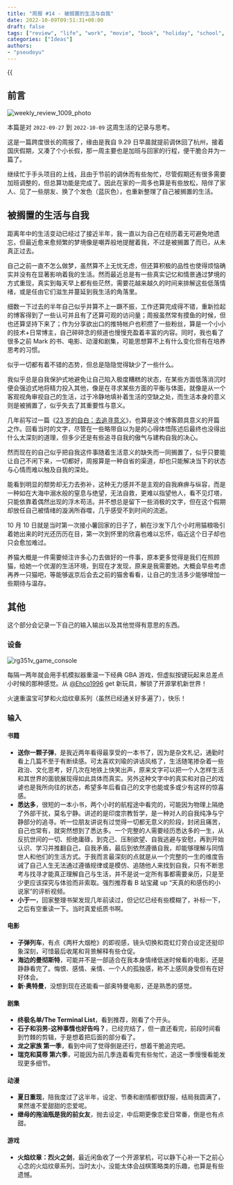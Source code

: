 ```yaml
---
title: "周报 #14 - 被搁置的生活与自我"
date: 2022-10-09T09:51:31+08:00
draft: false
tags: ["review", "life", "work", "movie", "book", "holiday", "school", "memory", "game", "cat", "ego"]
categories: ["Ideas"]
authors:
- "pseudoyu"
---
```


{{<audio src="audios/here_after_us.mp3" caption="《后来的我们 - 五月天》" >}}

## 前言

![weekly_review_1009_photo](https://pseudoyu.oss-cn-hangzhou.aliyuncs.com/images/weekly_review_1009_photo.png)

本篇是对 `2022-09-27` 到 `2022-10-09` 这周生活的记录与思考。

这是一篇跨度很长的周报了，缘由是我自 9.29 日早晨就提前调休回了杭州，接着国庆假期，又凑了个小长假，那一周主要也是加班与回家的行程，便干脆合并为一篇了。

继续忙于手头项目的上线，且由于节前的调休而有些匆忙，尽管假期还有很多需要加班调整的，但总算功能是完成了。因此在家的一周多也算是有些放松，陪伴了家人、见了一些朋友、换了个发色（蓝灰色），也重新整理了自己被搁置的生活。

## 被搁置的生活与自我

距离年中的生活变动已经过了接近半年，我一直以为自己在经历着无可避免地遗忘，但最近愈来愈频繁的梦境像是嘲弄般地提醒着我，不过是被搁置了而已，从未真正过去。

自己之前一直不怎么做梦，虽然算不上无忧无虑，但还算积极的品性也使得烦恼确实并没有在显著影响着我的生活。然而最近总是有一些真实记忆和情景通过梦境的方式重现，真实到每天早上都有些茫然，需要花越来越久的时间来排解这些低落情绪，或是任由它们滋生并蔓延到我生活的角落里。

细数一下过去的半年自己似乎并算不上一蹶不振，工作还算完成得不错，重新捡起的博客得到了一些认可并且有了还算可观的访问量；周报虽然常有摸鱼的时候，但也还算坚持下来了；作为分享欲出口的推特帐户也积攒了一些粉丝，算是一个小小的技术+日常博主，自己碎碎念的频道也慢慢充盈着丰富的内容。同时，我也看了很多之前 Mark 的书、电影、动漫和剧集，可能思想算不上有什么变化但有在培养思考的习惯。

似乎一切都有着不错的态势，但总是隐隐觉得缺少了一些什么。

我似乎总是自我保护式地避免让自己陷入极度糟糕的状态，在某些方面低落消沉时便会强迫式地将精力投入其他，像是在寻求某些方面的平衡与体面，就像是从一个客观视角审视自己的生活，过于冷静地填补着生活的空缺之处，而生活本身的意义则是被搁置了，似乎失去了其重要性与意义。

几年前写过一篇《[23 岁的自白：去追寻意义](https://www.pseudoyu.com/en/2020/06/06/yearly_review_23/)》，也算是这个博客颇具意义的开篇之作。回看当时的文字，尽管在一些略带自以为是的心得体悟陈述后最终也没得出什么太深刻的道理，但多少还是有些追寻自我的傲气与建构自我的决心。

然而现在的自己似乎把自我这件事随着生活意义的缺失而一同搁置了，似乎只要能让自己不闲下来，一切都好，周报算是一种自省的渠道，却也只能解决当下的状态与心情而难以触及自我的深处。

能看到明显的颓势却无力去弥补，这种无力感并不是主观的自我麻痹与纵容，而是一种如在大海中溺水般的窒息与绝望，无法自救，更难以指望他人，看不见灯塔，只能依靠着偶然出现的浮木苟活。并不想总是留下一些消极的文字，但在这个假期却放任自己被情绪的漩涡所吞噬，几乎感受不到时间的流逝。

10 月 10 日就是当时第一次接小薯回家的日子了，躺在沙发下几个小时用猫粮吸引着她出来的时光还历历在目，第一次到怀里的欣喜也难以忘怀，临近这个日子却也只会愈加难过。

养猫大概是一件需要倾注许多心力去做好的一件事，原本更多觉得是我们在照顾猫，给她一个优渥的生活环境，到现在才发现，原来是我需要她。大概会早些考虑再养一只猫吧，等能够返京后会去之前的猫舍看看，让自己的生活多少能够增加一些期待与温存。

## 其他

这个部分会记录一下自己的输入输出以及其他觉得有意思的东西。

### 设备

![rg351v_game_console](https://pseudoyu.oss-cn-hangzhou.aliyuncs.com/images/rg351v_game_console.jpeg)

每隔一两年就会用手机模拟器重温一下经典 GBA 游戏，但虚拟按键玩起来总差点小时候的那种感觉。从
[@Ehco1996](https://twitter.com/Ehco1996) get 新玩具，解锁了开源掌机新世界！

火速重温宝可梦和火焰纹章系列（虽然已经通关好多遍了），快乐！

### 输入

#### 书籍

- **送你一颗子弹**，是我近两年看得最享受的一本书了，因为是杂文札记，通勤时看上几篇不至于有断续感。可太喜欢刘瑜的讲话风格了，生活随笔掺杂着一些政治、文化思考，好几次在地铁上快笑出声，原来文字可以把一个人怎样生活和其世界的面貌展现得如此具体而真实。另外这种文字中的真实和对自己的戏谑也是我所向往的状态，希望多年后看自己的文字也能或多或少有这样的惊喜感。
- **悉达多**，很短的一本小书，两个小时的航程途中看完的，可能因为物理上隔绝了外部干扰，莫名宁静。讲述的是印度宗教哲学，是一种对人的自我纯净与宁静部分的追寻。听一位朋友讲说有过觉得一切都无意义的阶段，封闭且痛苦，自己也常有，就突然想到了悉达多。一个完整的人需要经历悉达多的一生，从反抗世间的一切、拒绝庸碌，到克己、压制欲望、自我逃避与安慰，再到开始认识、学习并推翻自己，自我矛盾，最后到依然遵循自我，却能够理解与同情世人和他们的生活方式。于我而言最深刻的点就是从一个完整的一生的维度告诫了自己人生无法通过遵循规律或是模仿、追随他人来找到自我，只有不断思考与找寻才能真正理解自己与生活，并不是说一定所有事都需要亲历，只是至少更应该探究与体验而非索取。强烈推荐看 B 站宝藏 up “天真的和感伤的小说家”的评析视频。
- **小于一**，回家整理书架发现几年前读过，但记忆已经有些模糊了，补标一下，之后有空重读一下。当时真爱纸质书啊。

#### 电影

- **子弹列车**，有点《两杆大烟枪》的即视感，镜头切换和霓虹灯旁白设定还挺印象深刻，可惜最后收尾和背景解释有些仓促。
- **海边的曼彻斯特**，可能并不是一部适合在我本身情绪低迷时候看的电影，还是静静看完了。悔恨、感情、亲情、一个人的孤独感，称不上感同身受但有在好好体会。
- **新·奥特曼**，没想到现在还能看一部奥特曼电影，还是熟悉的感觉。

#### 剧集

- **终极名单/The Terminal List**，看到推荐，刚看了个开头。
- **石子和羽男-这种事情也好告吗？**，已经完结了，但一直还看完，前段时间看到竹棘的剪辑，于是想着把后面的部分看了。
- **龙之家族 第一季**，看到中间了觉得倒是还行，想着干脆追完吧。
- **瑞克和莫蒂 第六季**，可能因为前几季连着看完有些匆忙，追这一季慢慢看能发现更多细节。

#### 动漫

- **夏日重现**，陪我度过了这半年，设定、节奏和剧情都很舒服，结局我圆满了，果然谁不爱甜甜的恋爱呢。
- **继母的拖油瓶是我的前女友**，抛去设定，中后期更像恋爱日常番，倒是也有点甜。

#### 游戏

- **火焰纹章：烈火之剑**，最近闲鱼收了一个开源掌机，可以静下心补一下之前心心念的火焰纹章系列，当时太小，没能太体会战棋策略类的乐趣，也算是有些遗憾。
